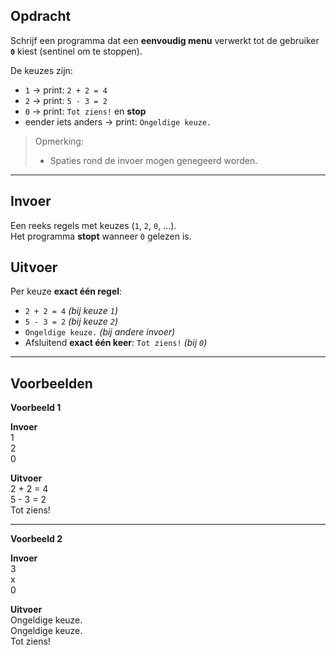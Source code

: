 ## Opdracht

Schrijf een programma dat een **eenvoudig menu** verwerkt tot de gebruiker **`0`** kiest (sentinel om te stoppen).

De keuzes zijn:
- `1` → print: `2 + 2 = 4`
- `2` → print: `5 - 3 = 2`
- `0` → print: `Tot ziens!` en **stop**
- eender iets anders → print: `Ongeldige keuze.`

> Opmerking:
> - Spaties rond de invoer mogen genegeerd worden.

---

## Invoer
Een reeks regels met keuzes (`1`, `2`, `0`, …).  
Het programma **stopt** wanneer `0` gelezen is.

## Uitvoer
Per keuze **exact één regel**:
- `2 + 2 = 4` *(bij keuze `1`)*
- `5 - 3 = 2` *(bij keuze `2`)*
- `Ongeldige keuze.` *(bij andere invoer)*
- Afsluitend **exact één keer**: `Tot ziens!` *(bij `0`)*

---

## Voorbeelden

**Voorbeeld 1**

**Invoer**  
1  
2  
0  

**Uitvoer**  
2 + 2 = 4  
5 - 3 = 2  
Tot ziens!  

---

**Voorbeeld 2**

**Invoer**  
3  
x  
0  

**Uitvoer**  
Ongeldige keuze.  
Ongeldige keuze.  
Tot ziens!  
